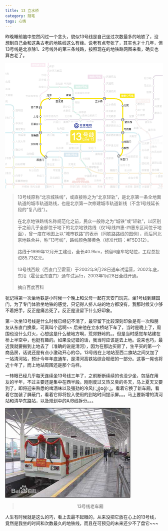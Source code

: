 ```yaml
---
title: 13 立水桥
category: 随笔
tags: 心情
---
```


昨晚睡前脑中忽然闪过一个念头，貌似13号线是自己坐过次数最多的地铁了，没想到自己会和这条古老的地铁线这么有缘。说老有点夸张了，其实也才十几年，但13号线是北京除1、2号线外的第三条线路，按照现在的地铁路网图来看，确实也算古老了。
<!--more-->

![13号线路图](/img/2019-04-25-01.png)

> 13号线原称“北京城铁线”，或直接称之为“北京轻轨”，是北京第一条全地面轨道的城市轨道路线，也是北京第一次修建城市轨道新线（不含1号线延长段的“复八线”）。<br><br>
在北京地铁路线名称规范化之前，民众一般称之为“城铁”或“轻轨”，以区别于之前几乎全部位于地下的北京地铁路线（仅1号线四惠-四惠东区间位于地面），曾一度在地图上以“城市铁路”的表示（同铁路路线的图例），而后同北京地铁合并，称“13号线”，路线颜色藤黄色（标准代码：#F5D312）。<br><br>
路线于1999年12月开工建设，全长40.9km，预留6座车站站位，工程总投资85.73亿元。<br><br>
13号线西段（西直门至霍营）于2002年9月28日通车试运营，2002年底，东段（霍营至东直门）通车试运行，2003年1月28日全线开通。<br><br>
摘自百度百科

犹记得第一次坐地铁是小时候一个晚上和父母一起在天安门玩完，坐1号线到建国门，为了专门体验坐地铁的感觉，只记得人挤人站的地方都没有，我那时候又小够不着把手，反正是痛苦死了。反正是没留下什么好印象。

第一次坐13号线是什么时候已经记不清了，最早留下比较深刻印象是有一次和朋友从东直门换乘，可真叫个远啊~~ 后来他在立水桥站下车了，当时是晚上了，周围也没什么灯火，心想这是什么破地方啊，荒郊野岭的。。但是当时感觉车站建在桥上半空中，也挺有趣的。如果没记错的话，我当时应该是去上地。说来也巧，最近我就要搬到上地去了（准确的说是清河），因为在那边买房了，生平买的第一个商品房，话说还是有点小激动开心的😊。13号线在上地站至西二旗站之间又加了一站清河站，预计今年年底通车，是清河高铁站综合枢纽的一部分。这事一晃也将近十年了，而上地站周围还是那个鸟样。

一转眼已经几乎每天连续坐13号线三年了，之前断断续续的也没少坐，包括在用友的半年，不过主要还是集中在西半段。刚刚度过又热又臭的冬天，马上夏天又要到了，即将迎来熟悉的啤酒味以及强劲的冷风(ुŏ̥̥םŏ̥̥)ु。看着它换了新车厢，看着它加装了屏蔽门，看着它即将投入使用的到站时间提示屏。。。马上要新增的清河站和清华东路站，以及规划中的A/B线拆分。。。

![13号线老车厢](/img/2019-04-25-02.jpg)
> <center>13号线老车厢</center>

人生有时候就是这么的巧，看上去最不起眼的，从来没把它放在心上的13号线，竟然是我坐的时间和次数最久的地铁线，而且在可预见的未来还少不了盘它~~~
